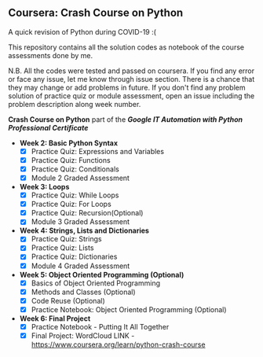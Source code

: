 Coursera: Crash Course on Python
----------------------------------

A quick revision of Python during COVID-19 :( 

This repository contains all the solution codes as notebook of the course assessments done by me.

N.B. All the codes were tested and passed on coursera. If you find any error or face any issue, let me know through issue section. There is a chance that they may change or add problems in future. If you don't find any problem solution of practice quiz or module assessment, open an issue including the problem description along week number.


**Crash Course on Python** part of the ***Google IT Automation with Python Professional Certificate***


  - **Week 2: Basic Python Syntax**    
    - [x] Practice Quiz: Expressions and Variables
    - [x] Practice Quiz: Functions
    - [x] Practice Quiz: Conditionals
    - [x] Module 2 Graded Assessment

  - **Week 3: Loops**
    - [x] Practice Quiz: While Loops
    - [x] Practice Quiz: For Loops
    - [x] Practice Quiz: Recursion(Optional)
    - [x] Module 3 Graded Assessment
    
  - **Week 4: Strings, Lists and Dictionaries**
    - [x] Practice Quiz: Strings
    - [x] Practice Quiz: Lists
    - [x] Practice Quiz: Dictionaries
    - [x] Module 4 Graded Assessment

  - **Week 5: Object Oriented Programming (Optional)**
    - [x] Basics of Object Oriented Programming
    - [x] Methods and Classes (Optional)
    - [x] Code Reuse (Optional)
    - [x] Practice Notebook: Object Oriented Programming (Optional)

  - **Week 6: Final Project**
    - [x] Practice Notebook - Putting It All Together
    - [x] Final Project: WordCloud
LINK - https://www.coursera.org/learn/python-crash-course
